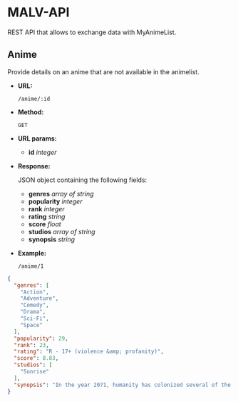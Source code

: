 # MALV-API
REST API that allows to exchange data with MyAnimeList.

## Anime
Provide details on an anime that are not available in the animelist.

- **URL:**

  `/anime/:id`

- **Method:**

  `GET`

-  **URL params:**

   - **id** *integer*

- **Response:**

  JSON object containing the following fields:
  - **genres** *array of string*
  - **popularity** *integer*
  - **rank** *integer*
  - **rating** *string*
  - **score** *float*
  - **studios** *array of string*
  - **synopsis** *string*

- **Example:**

  `/anime/1`

```json
{
  "genres": [
    "Action",
    "Adventure",
    "Comedy",
    "Drama",
    "Sci-Fi",
    "Space"
  ],
  "popularity": 29,
  "rank": 23,
  "rating": "R - 17+ (violence &amp; profanity)",
  "score": 8.83,
  "studios": [
    "Sunrise"
  ],
  "synopsis": "In the year 2071, humanity has colonized several of the planets and moons of the solar system [...]"
}
```